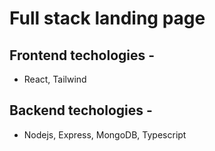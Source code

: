 # Full stack landing page

## Frontend techologies - 
- React, Tailwind

## Backend techologies -
- Nodejs, Express, MongoDB, Typescript
